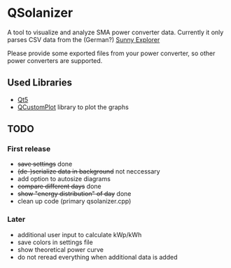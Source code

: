 # QSolanizer
A tool to visualize and analyze SMA power converter data. 
Currently it only parses CSV data from the (German?) [Sunny Explorer](http://www.sma.de/produkte/monitoring-control/sunny-explorer.html)

Please provide some exported files from your power converter, so other power converters are supported.

## Used Libraries
* [Qt5](http://www.qt.io/download/)
* [QCustomPlot](http://qcustomplot.com/) library to plot the graphs

## TODO

### First release
* ~~save settings~~ done
* ~~(de-)serialize data in background~~ not neccessary
* add option to autosize diagrams
* ~~compare different days~~ done
* ~~show "energy distribution" of day~~ done
* clean up code (primary qsolanizer.cpp)

### Later
* additional user input to calculate kWp/kWh
* save colors in settings file
* show theoretical power curve
* do not reread everything when additional data is added